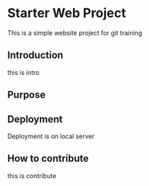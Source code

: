 # Starter Web Project

This is a simple website project for git training

## Introduction
this is intro

## Purpose

## Deployment
Deployment is on local server

## How to contribute
this is contribute